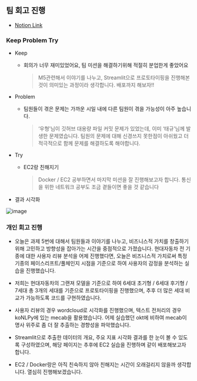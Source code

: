 ## 팀 회고 진행

- [Notion Link](https://patrashu.notion.site/M5-80ce9304320145fc8fc2872c1086edf9?pvs=4)


### Keep Problem Try

- Keep
    - 회의가 너무 재미있었어요, 팀 미션을 해결하기위해 적절히 분업한게 좋았어요
        
        > M5관련해서 이야기를 나누고, Streamlit으로 프로토타이핑을 진행해본 것이 의미있는 과정이라 생각합니다. 배포까지 해보자!!

- Problem
    - 팀원들이 겪은 문제는 가까운 시일 내에 다른 팀원이 겪을 가능성이 아주 높습니다.
        
        > ‘우형’님이 깃허브 대용량 파일 커밋 문제가 있었는데, 이미 ‘태규’님께 발생한 문제였습니다. 팀원의 문제에 대해 신경쓰지 못한점이 아쉬웠고 더 적극적으로 함께 문제를 해결하도록 해야합니다.

- Try
    - EC2랑 친해지기
        
        > Docker / EC2 공부하면서 마지막 미션을 잘 진행해보고자 합니다.
        통신을 위한 네트워크 공부도 조금 곁들이면 좋을 것 같습니다
            
- 결과 시각화
    
![image](https://github.com/patrashu/hmg_wiki/assets/78347296/009aaac0-ac80-4d80-9982-72374f9e7efb)


### 개인 회고 진행

- 오늘은 과제 5번에 대해서 팀원들과 이야기를 나누고, 비즈니스적 가치를 창출하기 위해 고민하고 방향성을 잡아가는 시간을 중점적으로 가졌습니다. 현대자동차 전 기종에 대한 사용자 리뷰 분석을 어제 진행했다면, 오늘은 비즈니스적 가치로써 특정 기종의 페이스리프트/풀체인지 시점을 기준으로 하여 사용자의 감정을 분석하는 실습을 진행했습니다.

- 저희는 현대자동차의 그랜져 모델을 기준으로 하여 6세대 초기형 / 6세대 후기형 / 7세대 총 3개의 세대를 기준으로 프로토타이핑을 진행했으며, 추후 더 많은 세대 비교가 가능하도록 코드를 구현하였습니다. 

- 사용자 리뷰의 경우 wordcloud로 시각화를 진행했으며, 텍스트 전처리의 경우 koNLPy에 있는 mecab을 활용했습니다. 어제 실습했던 okt에 비하여 mecab이 명사 위주로 좀 더 잘 추출하는 경향성을 파악했습니다. 

- Streamlit으로 추출한 데이터의 개요, 주요 지표 시각화 결과를 한 눈이 볼 수 있도록 구성하였으며, 해당 페이지는 추후에 EC2 실습을 진행하며 같이 배포해보고자 합니다.

- EC2 / Docker랑은 아직 친숙하지 않아 친해지는 시간이 오래걸리지 않을까 생각합니다. 열심히 진행해보겠습니다.
